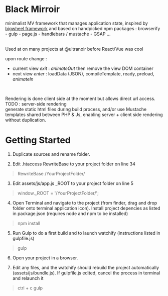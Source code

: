 # Black Mirroir   
minimalist MV framework that manages application state, inspired by [bigwheel framework](https://github.com/bigwheel-framework) and based on handpicked npm packages :  browserify - gulp - page.js - handlebars / mustache - GSAP …  
<br>

Used at on many projects at @ultranoir before React/Vue was cool

upon route change : 
- current view _exit_ : _animateOut_ then remove the view DOM container
- next view _enter_ : loadData (JSON), compileTemplate, ready, preload, _animateIn_  
<br> 
  
Rendering is done client side at the moment but allows direct url access.
TODO : server-side rendering  
generate static html files during build process, and/or use Mustache templates shared between PHP & Js, enabling server + client side  rendering without duplication.


# Getting Started

1. Duplicate sources and rename folder.

2. Edit .htaccess RewriteBase to your project folder on line 34
> RewriteBase /YourProjectFolder/

3. Edit assets/js/app.js _ROOT to your project folder on line 5
> window._ROOT = '/YourProjectFolder/'; 

4. Open Terminal and navigate to the project (from finder, drag and drop folder onto terminal application icon).
Install project depencies as listed in package.json (requires node and npm to be installed)
> npm install

5. Run Gulp to do a first build and to launch watchify (instructions listed in gulpfile.js)
> gulp

6. Open your project in a browser.

7. Edit any files, and the watchify should rebuild the project automatically (assets/js/bundle.js).
If gulpfile.js edited, cancel the process in terminal and relaunch it
> ctrl + c
> gulp

